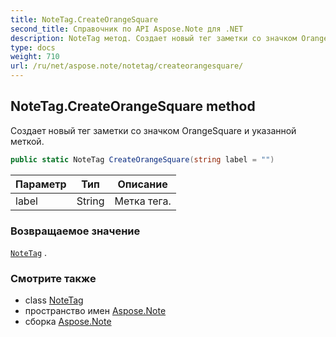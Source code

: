 ```yaml
---
title: NoteTag.CreateOrangeSquare
second_title: Справочник по API Aspose.Note для .NET
description: NoteTag метод. Создает новый тег заметки со значком OrangeSquare и указанной меткой.
type: docs
weight: 710
url: /ru/net/aspose.note/notetag/createorangesquare/
---
```

## NoteTag.CreateOrangeSquare method

Создает новый тег заметки со значком OrangeSquare и указанной меткой.

```csharp
public static NoteTag CreateOrangeSquare(string label = "")
```

| Параметр | Тип | Описание |
| --- | --- | --- |
| label | String | Метка тега. |

### Возвращаемое значение

[`NoteTag`](../) .

### Смотрите также

* class [NoteTag](../)
* пространство имен [Aspose.Note](../../notetag/)
* сборка [Aspose.Note](../../../)


